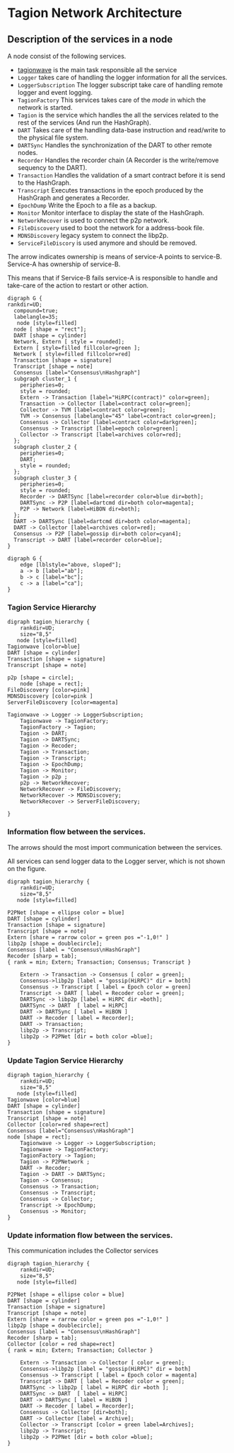 # Tagion Network Architecture

## Description of the services in a node
A node consist of the following services.


* [tagionwave](src/bin-wave/README.md) is the main task responsible all the service
* `Logger` takes care of handling the logger information for all the services.
* `LoggerSubscription` The logger subscript take care of handling remote logger and event logging.
* `TagionFactory` This services takes care of the *mode* in which the network is started.
* `Tagion` is the service which handles the all the services related to the rest of the services (And run the HashGraph).
* `DART` Takes care of the handling data-base instruction and read/write to the physical file system.
* `DARTSync` Handles the synchronization of the DART to other remote nodes.
* `Recorder` Handles the recorder chain (A Recorder is the write/remove sequency to the DART).
* `Transaction` Handles the validation of a smart contract before it is send to the HashGraph.
* `Transcript` Executes transactions in the epoch produced by the HashGraph and generates a Recorder.
* `EpochDump` Write the Epoch to a file as a backup.
* `Monitor` Monitor interface to display the state of the HashGraph.
* `NetworkRecover` is used to connect the p2p network.
* `FileDiscovery` used to boot the network for a address-book file.
* `MDNSDiscovery` legacy system to connect the libp2p.
* `ServiceFileDiscory` is used anymore and should be removed.

The arrow indicates ownership is means of service-A points to service-B. Service-A has ownership of service-B.

This means that if Service-B fails service-A is responsible to handle and take-care of the action to restart or other action.
```graphviz
digraph G {
rankdir=UD;
  compound=true;
  labelangle=35;
   node [style=filled]
  node [ shape = "rect"];
  DART [shape = cylinder]
  Network, Extern [ style = rounded];
  Extern [ style=filled fillcolor=green ];
  Network [ style=filled fillcolor=red]
  Transaction [shape = signature]
  Transcript [shape = note]
  Consensus [label="Consensus\nHashgraph"]
  subgraph cluster_1 {
    peripheries=0;
    style = rounded;
    Extern -> Transaction [label="HiRPC(contract)" color=green];
 	Transaction -> Collector [label=contract color=green];
	Collector -> TVM [label=contract color=green];
	TVM -> Consensus [labelangle="45" label=contract color=green];
	Consensus -> Collector [label=contract color=darkgreen];
	Consensus -> Transcript [label=epoch color=green];
    Collector -> Transcript [label=archives color=red];
  };
  subgraph cluster_2 {
    peripheries=0;
	DART;
    style = rounded;
  };
  subgraph cluster_3 {
    peripheries=0;
    style = rounded;
	Recorder -> DARTSync [label=recorder color=blue dir=both];
	DARTSync -> P2P [label=dartcmd dir=both color=magenta];
	P2P -> Network [label=HiBON dir=both];
  };
  DART -> DARTSync [label=dartcmd dir=both color=magenta];
  DART -> Collector [label=archives color=red];
  Consensus -> P2P [label=gossip dir=both color=cyan4];
  Transcript -> DART [label=recorder color=blue];
}
```
```graphviz
digraph G {
    edge [lblstyle="above, sloped"];
    a -> b [label="ab"];
    b -> c [label="bc"];
    c -> a [label="ca"];
}
```

### Tagion Service Hierarchy

```graphviz
digraph tagion_hierarchy {
    rankdir=UD;
    size="8,5"
   node [style=filled]
Tagionwave [color=blue]
DART [shape = cylinder]
Transaction [shape = signature]
Transcript [shape = note]

p2p [shape = circle];
    node [shape = rect];
FileDiscovery [color=pink]
MDNSDiscovery [color=pink ]
ServerFileDiscovery [color=magenta]

Tagionwave -> Logger -> LoggerSubscription;
	Tagionwave -> TagionFactory;
	TagionFactory -> Tagion;
	Tagion -> DART;
	Tagion -> DARTSync;
	Tagion -> Recoder;
	Tagion -> Transaction;
	Tagion -> Transcript;
	Tagion -> EpochDump;
	Tagion -> Monitor;
	Tagion -> p2p ;
	p2p -> NetworkRecover;
	NetworkRecover -> FileDiscovery;
	NetworkRecover -> MDNSDiscovery;
	NetworkRecover -> ServerFileDiscovery;

}
```

### Information flow between the services.

The arrows should the most import communication between the services.

All services can send logger data to the Logger server, which is not shown on the figure.

```graphviz
digraph tagion_hierarchy {
    rankdir=UD;
    size="8,5"
   node [style=filled]

P2PNet [shape = ellipse color = blue]
DART [shape = cylinder]
Transaction [shape = signature]
Transcript [shape = note]
Extern [share = rarrow color = green pos ="-1,0!" ]
libp2p [shape = doublecircle];
Consensus [label = "Consensus\nHashGraph"]
Recoder [sharp = tab];
{ rank = min; Extern; Transaction; Consensus; Transcript }

	Extern -> Transaction -> Consensus [ color = green];
	Consensus->libp2p [label = "gossip(HiRPC)" dir = both]
    Consensus -> Transcript [ label = Epoch color = green]
	Transcript -> DART [ label = Recoder color = green];
	DARTSync -> libp2p [label = HiRPC dir =both];
	DARTSync -> DART  [ label = HiRPC]
	DART -> DARTSync [ label = HiBON ]
	DART -> Recoder [ label = Recorder];
    DART -> Transaction;
	libp2p -> Transcript;
	libp2p -> P2PNet [dir = both color =blue];
}
```


### Update Tagion Service Hierarchy
```graphviz
digraph tagion_hierarchy {
    rankdir=UD;
    size="8,5"
   node [style=filled]
Tagionwave [color=blue]
DART [shape = cylinder]
Transaction [shape = signature]
Transcript [shape = note]
Collector [color=red shape=rect]
Consensus [label="Consensus\nHashGraph"]
node [shape = rect];
	Tagionwave -> Logger -> LoggerSubscription;
	Tagionwave -> TagionFactory;
	TagionFactory -> Tagion;
	Tagion -> P2PNetwork ;
	DART -> Recoder;
	Tagion -> DART -> DARTSync;
    Tagion -> Consensus;
	Consensus -> Transaction;
	Consensus -> Transcript;
	Consensus -> Collector;
	Transcript -> EpochDump;
	Consensus -> Monitor;
}
```

### Update information flow between the services.
This communication includes the Collector services
```graphviz
digraph tagion_hierarchy {
    rankdir=UD;
    size="8,5"
   node [style=filled]

P2PNet [shape = ellipse color = blue]
DART [shape = cylinder]
Transaction [shape = signature]
Transcript [shape = note]
Extern [share = rarrow color = green pos ="-1,0!" ]
libp2p [shape = doublecircle];
Consensus [label = "Consensus\nHashGraph"]
Recoder [sharp = tab];
Collector [color = red shape=rect]
{ rank = min; Extern; Transaction; Collector }

	Extern -> Transaction -> Collector [ color = green];
	Consensus->libp2p [label = "gossip(HiRPC)" dir = both]
    Consensus -> Transcript [ label = Epoch color = magenta]
	Transcript -> DART [ label = Recoder color = green];
	DARTSync -> libp2p [ label = HiRPC dir =both ];
	DARTSync -> DART  [ label = HiRPC]
	DART -> DARTSync [ label = HiBON ]
	DART -> Recoder [ label = Recorder];
    Consensus -> Collector [dir=both];
	DART -> Collector [label = Archive];
	Collector -> Transcript [color = green label=Archives];
	libp2p -> Transcript;
	libp2p -> P2PNet [dir = both color =blue];
}
```



